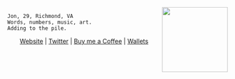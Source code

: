 <img align="right" height="150px" src="https://github-readme-stats.vercel.app/api/top-langs/?username=jmilldotdev&layout=compact&theme=dark&title_color=58a6ff&icon_color=58a6ff&text_color=58a6ff&bg_color=0D1117&hide_border=true&langs_count=6"/>

```
Jon, 29, Richmond, VA
Words, numbers, music, art.
Adding to the pile.
```

<p align=center><a href="https://jmill.dev">Website</a> | <a href="https://twitter.com/jmilldotdev">Twitter</a> | <a href="https://www.buymeacoffee.com/jmilldotdev">Buy me a Coffee</a> | <a href="https://gist.github.com/phibr0/b2549cd77fd01870a0c68807859c6223">Wallets</a></p>